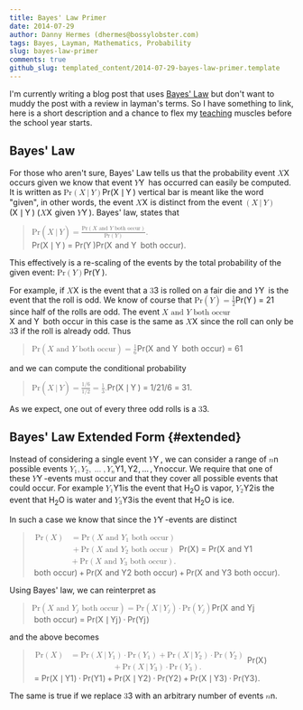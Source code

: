 ```yaml
---
title: Bayes' Law Primer
date: 2014-07-29
author: Danny Hermes (dhermes@bossylobster.com)
tags: Bayes, Layman, Mathematics, Probability
slug: bayes-law-primer
comments: true
github_slug: templated_content/2014-07-29-bayes-law-primer.template
---
```


I'm currently writing a blog post that uses
[Bayes' Law](http://en.wikipedia.org/wiki/Bayes%27_law)
but don't want to muddy the post with a review in layman's terms. So
I have something to link, here is a short description and a chance to flex my
[teaching](http://math.berkeley.edu/~dhermes/) muscles before the school
year starts.

Bayes' Law
----------

For those who aren't sure, Bayes' Law tells us that the probability
event
<span class="katex"><span class="katex-mathml"><math><semantics><mrow><mi>X</mi></mrow><annotation encoding="application/x-tex">X</annotation></semantics></math></span><span class="katex-html" aria-hidden="true"><span class="base"><span class="strut" style="height:0.68333em;vertical-align:0em;"></span><span class="mord mathit" style="margin-right:0.07847em;">X</span></span></span></span>
occurs given we know that event
<span class="katex"><span class="katex-mathml"><math><semantics><mrow><mi>Y</mi></mrow><annotation encoding="application/x-tex">Y</annotation></semantics></math></span><span class="katex-html" aria-hidden="true"><span class="base"><span class="strut" style="height:0.68333em;vertical-align:0em;"></span><span class="mord mathit" style="margin-right:0.22222em;">Y</span></span></span></span>
has occurred can
easily be computed. It is written as
<span class="katex"><span class="katex-mathml"><math><semantics><mrow><mtext>Pr</mtext><mo>(</mo><mi>X</mi><mtext>&ThinSpace;</mtext><mi mathvariant="normal">&#8739;</mi><mtext>&ThinSpace;</mtext><mi>Y</mi><mo>)</mo></mrow><annotation encoding="application/x-tex">\text{Pr}(X \, | \, Y)</annotation></semantics></math></span><span class="katex-html" aria-hidden="true"><span class="base"><span class="strut" style="height:1em;vertical-align:-0.25em;"></span><span class="mord text"><span class="mord">Pr</span></span><span class="mopen">(</span><span class="mord mathit" style="margin-right:0.07847em;">X</span><span class="mspace" style="margin-right:0.16666666666666666em;"></span><span class="mord">&#8739;</span><span class="mspace" style="margin-right:0.16666666666666666em;"></span><span class="mord mathit" style="margin-right:0.22222em;">Y</span><span class="mclose">)</span></span></span></span>
vertical bar is meant like the word "given", in other words, the event
<span class="katex"><span class="katex-mathml"><math><semantics><mrow><mi>X</mi></mrow><annotation encoding="application/x-tex">X</annotation></semantics></math></span><span class="katex-html" aria-hidden="true"><span class="base"><span class="strut" style="height:0.68333em;vertical-align:0em;"></span><span class="mord mathit" style="margin-right:0.07847em;">X</span></span></span></span>
is distinct from the event
<span class="katex"><span class="katex-mathml"><math><semantics><mrow><mo>(</mo><mi>X</mi><mtext>&ThinSpace;</mtext><mi mathvariant="normal">&#8739;</mi><mtext>&ThinSpace;</mtext><mi>Y</mi><mo>)</mo></mrow><annotation encoding="application/x-tex">(X \, | \, Y)</annotation></semantics></math></span><span class="katex-html" aria-hidden="true"><span class="base"><span class="strut" style="height:1em;vertical-align:-0.25em;"></span><span class="mopen">(</span><span class="mord mathit" style="margin-right:0.07847em;">X</span><span class="mspace" style="margin-right:0.16666666666666666em;"></span><span class="mord">&#8739;</span><span class="mspace" style="margin-right:0.16666666666666666em;"></span><span class="mord mathit" style="margin-right:0.22222em;">Y</span><span class="mclose">)</span></span></span></span>
(<span class="katex"><span class="katex-mathml"><math><semantics><mrow><mi>X</mi></mrow><annotation encoding="application/x-tex">X</annotation></semantics></math></span><span class="katex-html" aria-hidden="true"><span class="base"><span class="strut" style="height:0.68333em;vertical-align:0em;"></span><span class="mord mathit" style="margin-right:0.07847em;">X</span></span></span></span> given <span class="katex"><span class="katex-mathml"><math><semantics><mrow><mi>Y</mi></mrow><annotation encoding="application/x-tex">Y</annotation></semantics></math></span><span class="katex-html" aria-hidden="true"><span class="base"><span class="strut" style="height:0.68333em;vertical-align:0em;"></span><span class="mord mathit" style="margin-right:0.22222em;">Y</span></span></span></span>).
Bayes' law, states that

<div class="katex-elt"><blockquote>
<span class="katex"><span class="katex-mathml"><math><semantics><mrow><mtext>Pr</mtext><mo>(</mo><mi>X</mi><mtext>&ThinSpace;</mtext><mi mathvariant="normal">&#8739;</mi><mtext>&ThinSpace;</mtext><mi>Y</mi><mo>)</mo><mo>=</mo><mfrac><mrow><mtext>Pr</mtext><mo>(</mo><mi>X</mi><mtext>&#0160;and&#0160;</mtext><mi>Y</mi><mtext>&#0160;both&#0160;occur</mtext><mo>)</mo></mrow><mrow><mtext>Pr</mtext><mo>(</mo><mi>Y</mi><mo>)</mo></mrow></mfrac><mi mathvariant="normal">.</mi></mrow><annotation encoding="application/x-tex">\text{Pr}(X \, | \, Y) = \frac{\text{Pr}(X \text{ and } Y \text{ both occur})}{\text{Pr}(Y)}.</annotation></semantics></math></span><span class="katex-html" aria-hidden="true"><span class="base"><span class="strut" style="height:1em;vertical-align:-0.25em;"></span><span class="mord text"><span class="mord">Pr</span></span><span class="mopen">(</span><span class="mord mathit" style="margin-right:0.07847em;">X</span><span class="mspace" style="margin-right:0.16666666666666666em;"></span><span class="mord">&#8739;</span><span class="mspace" style="margin-right:0.16666666666666666em;"></span><span class="mord mathit" style="margin-right:0.22222em;">Y</span><span class="mclose">)</span><span class="mspace" style="margin-right:0.2777777777777778em;"></span><span class="mrel">=</span><span class="mspace" style="margin-right:0.2777777777777778em;"></span></span><span class="base"><span class="strut" style="height:1.53em;vertical-align:-0.52em;"></span><span class="mord"><span class="mopen nulldelimiter"></span><span class="mfrac"><span class="vlist-t vlist-t2"><span class="vlist-r"><span class="vlist" style="height:1.01em;"><span style="top:-2.655em;"><span class="pstrut" style="height:3em;"></span><span class="sizing reset-size6 size3 mtight"><span class="mord mtight"><span class="mord text mtight"><span class="mord mtight">Pr</span></span><span class="mopen mtight">(</span><span class="mord mathit mtight" style="margin-right:0.22222em;">Y</span><span class="mclose mtight">)</span></span></span></span><span style="top:-3.23em;"><span class="pstrut" style="height:3em;"></span><span class="frac-line" style="border-bottom-width:0.04em;"></span></span><span style="top:-3.485em;"><span class="pstrut" style="height:3em;"></span><span class="sizing reset-size6 size3 mtight"><span class="mord mtight"><span class="mord text mtight"><span class="mord mtight">Pr</span></span><span class="mopen mtight">(</span><span class="mord mathit mtight" style="margin-right:0.07847em;">X</span><span class="mord text mtight"><span class="mord mtight">&#0160;and&#0160;</span></span><span class="mord mathit mtight" style="margin-right:0.22222em;">Y</span><span class="mord text mtight"><span class="mord mtight">&#0160;both&#0160;occur</span></span><span class="mclose mtight">)</span></span></span></span></span><span class="vlist-s">&#8203;</span></span><span class="vlist-r"><span class="vlist" style="height:0.52em;"><span></span></span></span></span></span><span class="mclose nulldelimiter"></span></span><span class="mord">.</span></span></span></span>
</blockquote></div>

This effectively is a re-scaling of the events by the total probability
of the given event:
<span class="katex"><span class="katex-mathml"><math><semantics><mrow><mtext>Pr</mtext><mo>(</mo><mi>Y</mi><mo>)</mo></mrow><annotation encoding="application/x-tex">\text{Pr}(Y)</annotation></semantics></math></span><span class="katex-html" aria-hidden="true"><span class="base"><span class="strut" style="height:1em;vertical-align:-0.25em;"></span><span class="mord text"><span class="mord">Pr</span></span><span class="mopen">(</span><span class="mord mathit" style="margin-right:0.22222em;">Y</span><span class="mclose">)</span></span></span></span>.

For example, if <span class="katex"><span class="katex-mathml"><math><semantics><mrow><mi>X</mi></mrow><annotation encoding="application/x-tex">X</annotation></semantics></math></span><span class="katex-html" aria-hidden="true"><span class="base"><span class="strut" style="height:0.68333em;vertical-align:0em;"></span><span class="mord mathit" style="margin-right:0.07847em;">X</span></span></span></span> is the event that a <span class="katex"><span class="katex-mathml"><math><semantics><mrow><mn>3</mn></mrow><annotation encoding="application/x-tex">3</annotation></semantics></math></span><span class="katex-html" aria-hidden="true"><span class="base"><span class="strut" style="height:0.64444em;vertical-align:0em;"></span><span class="mord">3</span></span></span></span>
is rolled on a fair die and <span class="katex"><span class="katex-mathml"><math><semantics><mrow><mi>Y</mi></mrow><annotation encoding="application/x-tex">Y</annotation></semantics></math></span><span class="katex-html" aria-hidden="true"><span class="base"><span class="strut" style="height:0.68333em;vertical-align:0em;"></span><span class="mord mathit" style="margin-right:0.22222em;">Y</span></span></span></span> is the event that the roll
is odd. We know of course that
<span class="katex"><span class="katex-mathml"><math><semantics><mrow><mtext>Pr</mtext><mo>(</mo><mi>Y</mi><mo>)</mo><mo>=</mo><mfrac><mn>1</mn><mn>2</mn></mfrac></mrow><annotation encoding="application/x-tex">\text{Pr}(Y) = \frac{1}{2}</annotation></semantics></math></span><span class="katex-html" aria-hidden="true"><span class="base"><span class="strut" style="height:1em;vertical-align:-0.25em;"></span><span class="mord text"><span class="mord">Pr</span></span><span class="mopen">(</span><span class="mord mathit" style="margin-right:0.22222em;">Y</span><span class="mclose">)</span><span class="mspace" style="margin-right:0.2777777777777778em;"></span><span class="mrel">=</span><span class="mspace" style="margin-right:0.2777777777777778em;"></span></span><span class="base"><span class="strut" style="height:1.190108em;vertical-align:-0.345em;"></span><span class="mord"><span class="mopen nulldelimiter"></span><span class="mfrac"><span class="vlist-t vlist-t2"><span class="vlist-r"><span class="vlist" style="height:0.845108em;"><span style="top:-2.6550000000000002em;"><span class="pstrut" style="height:3em;"></span><span class="sizing reset-size6 size3 mtight"><span class="mord mtight"><span class="mord mtight">2</span></span></span></span><span style="top:-3.23em;"><span class="pstrut" style="height:3em;"></span><span class="frac-line" style="border-bottom-width:0.04em;"></span></span><span style="top:-3.394em;"><span class="pstrut" style="height:3em;"></span><span class="sizing reset-size6 size3 mtight"><span class="mord mtight"><span class="mord mtight">1</span></span></span></span></span><span class="vlist-s">&#8203;</span></span><span class="vlist-r"><span class="vlist" style="height:0.345em;"><span></span></span></span></span></span><span class="mclose nulldelimiter"></span></span></span></span></span>
since half of the rolls are odd. The event
<span class="katex"><span class="katex-mathml"><math><semantics><mrow><mi>X</mi><mtext>&#0160;and&#0160;</mtext><mi>Y</mi><mtext>&#0160;both&#0160;occur</mtext></mrow><annotation encoding="application/x-tex">X \text{ and } Y \text{ both occur}</annotation></semantics></math></span><span class="katex-html" aria-hidden="true"><span class="base"><span class="strut" style="height:0.69444em;vertical-align:0em;"></span><span class="mord mathit" style="margin-right:0.07847em;">X</span><span class="mord text"><span class="mord">&#0160;and&#0160;</span></span><span class="mord mathit" style="margin-right:0.22222em;">Y</span><span class="mord text"><span class="mord">&#0160;both&#0160;occur</span></span></span></span></span>
in this case is the same as <span class="katex"><span class="katex-mathml"><math><semantics><mrow><mi>X</mi></mrow><annotation encoding="application/x-tex">X</annotation></semantics></math></span><span class="katex-html" aria-hidden="true"><span class="base"><span class="strut" style="height:0.68333em;vertical-align:0em;"></span><span class="mord mathit" style="margin-right:0.07847em;">X</span></span></span></span> since the roll can only be
<span class="katex"><span class="katex-mathml"><math><semantics><mrow><mn>3</mn></mrow><annotation encoding="application/x-tex">3</annotation></semantics></math></span><span class="katex-html" aria-hidden="true"><span class="base"><span class="strut" style="height:0.64444em;vertical-align:0em;"></span><span class="mord">3</span></span></span></span> if the roll is already odd. Thus

<div class="katex-elt"><blockquote>
<span class="katex"><span class="katex-mathml"><math><semantics><mrow><mtext>Pr</mtext><mo>(</mo><mi>X</mi><mtext>&#0160;and&#0160;</mtext><mi>Y</mi><mtext>&#0160;both&#0160;occur</mtext><mo>)</mo><mo>=</mo><mfrac><mn>1</mn><mn>6</mn></mfrac></mrow><annotation encoding="application/x-tex">\text{Pr}(X \text{ and } Y \text{ both occur}) = \frac{1}{6}</annotation></semantics></math></span><span class="katex-html" aria-hidden="true"><span class="base"><span class="strut" style="height:1em;vertical-align:-0.25em;"></span><span class="mord text"><span class="mord">Pr</span></span><span class="mopen">(</span><span class="mord mathit" style="margin-right:0.07847em;">X</span><span class="mord text"><span class="mord">&#0160;and&#0160;</span></span><span class="mord mathit" style="margin-right:0.22222em;">Y</span><span class="mord text"><span class="mord">&#0160;both&#0160;occur</span></span><span class="mclose">)</span><span class="mspace" style="margin-right:0.2777777777777778em;"></span><span class="mrel">=</span><span class="mspace" style="margin-right:0.2777777777777778em;"></span></span><span class="base"><span class="strut" style="height:1.190108em;vertical-align:-0.345em;"></span><span class="mord"><span class="mopen nulldelimiter"></span><span class="mfrac"><span class="vlist-t vlist-t2"><span class="vlist-r"><span class="vlist" style="height:0.845108em;"><span style="top:-2.6550000000000002em;"><span class="pstrut" style="height:3em;"></span><span class="sizing reset-size6 size3 mtight"><span class="mord mtight"><span class="mord mtight">6</span></span></span></span><span style="top:-3.23em;"><span class="pstrut" style="height:3em;"></span><span class="frac-line" style="border-bottom-width:0.04em;"></span></span><span style="top:-3.394em;"><span class="pstrut" style="height:3em;"></span><span class="sizing reset-size6 size3 mtight"><span class="mord mtight"><span class="mord mtight">1</span></span></span></span></span><span class="vlist-s">&#8203;</span></span><span class="vlist-r"><span class="vlist" style="height:0.345em;"><span></span></span></span></span></span><span class="mclose nulldelimiter"></span></span></span></span></span>
</blockquote></div>

and we can compute the conditional probability
<div class="katex-elt"><blockquote>
<span class="katex"><span class="katex-mathml"><math><semantics><mrow><mtext>Pr</mtext><mo>(</mo><mi>X</mi><mtext>&ThinSpace;</mtext><mi mathvariant="normal">&#8739;</mi><mtext>&ThinSpace;</mtext><mi>Y</mi><mo>)</mo><mo>=</mo><mfrac><mrow><mn>1</mn><mi mathvariant="normal">/</mi><mn>6</mn></mrow><mrow><mn>1</mn><mi mathvariant="normal">/</mi><mn>2</mn></mrow></mfrac><mo>=</mo><mfrac><mn>1</mn><mn>3</mn></mfrac><mi mathvariant="normal">.</mi></mrow><annotation encoding="application/x-tex">\text{Pr}(X \, | \, Y) = \frac{1 / 6}{1 / 2} = \frac{1}{3}.</annotation></semantics></math></span><span class="katex-html" aria-hidden="true"><span class="base"><span class="strut" style="height:1em;vertical-align:-0.25em;"></span><span class="mord text"><span class="mord">Pr</span></span><span class="mopen">(</span><span class="mord mathit" style="margin-right:0.07847em;">X</span><span class="mspace" style="margin-right:0.16666666666666666em;"></span><span class="mord">&#8739;</span><span class="mspace" style="margin-right:0.16666666666666666em;"></span><span class="mord mathit" style="margin-right:0.22222em;">Y</span><span class="mclose">)</span><span class="mspace" style="margin-right:0.2777777777777778em;"></span><span class="mrel">=</span><span class="mspace" style="margin-right:0.2777777777777778em;"></span></span><span class="base"><span class="strut" style="height:1.53em;vertical-align:-0.52em;"></span><span class="mord"><span class="mopen nulldelimiter"></span><span class="mfrac"><span class="vlist-t vlist-t2"><span class="vlist-r"><span class="vlist" style="height:1.01em;"><span style="top:-2.655em;"><span class="pstrut" style="height:3em;"></span><span class="sizing reset-size6 size3 mtight"><span class="mord mtight"><span class="mord mtight">1</span><span class="mord mtight">/</span><span class="mord mtight">2</span></span></span></span><span style="top:-3.23em;"><span class="pstrut" style="height:3em;"></span><span class="frac-line" style="border-bottom-width:0.04em;"></span></span><span style="top:-3.485em;"><span class="pstrut" style="height:3em;"></span><span class="sizing reset-size6 size3 mtight"><span class="mord mtight"><span class="mord mtight">1</span><span class="mord mtight">/</span><span class="mord mtight">6</span></span></span></span></span><span class="vlist-s">&#8203;</span></span><span class="vlist-r"><span class="vlist" style="height:0.52em;"><span></span></span></span></span></span><span class="mclose nulldelimiter"></span></span><span class="mspace" style="margin-right:0.2777777777777778em;"></span><span class="mrel">=</span><span class="mspace" style="margin-right:0.2777777777777778em;"></span></span><span class="base"><span class="strut" style="height:1.190108em;vertical-align:-0.345em;"></span><span class="mord"><span class="mopen nulldelimiter"></span><span class="mfrac"><span class="vlist-t vlist-t2"><span class="vlist-r"><span class="vlist" style="height:0.845108em;"><span style="top:-2.6550000000000002em;"><span class="pstrut" style="height:3em;"></span><span class="sizing reset-size6 size3 mtight"><span class="mord mtight"><span class="mord mtight">3</span></span></span></span><span style="top:-3.23em;"><span class="pstrut" style="height:3em;"></span><span class="frac-line" style="border-bottom-width:0.04em;"></span></span><span style="top:-3.394em;"><span class="pstrut" style="height:3em;"></span><span class="sizing reset-size6 size3 mtight"><span class="mord mtight"><span class="mord mtight">1</span></span></span></span></span><span class="vlist-s">&#8203;</span></span><span class="vlist-r"><span class="vlist" style="height:0.345em;"><span></span></span></span></span></span><span class="mclose nulldelimiter"></span></span><span class="mord">.</span></span></span></span>
</blockquote></div>

As we expect, one out of every three odd rolls is a <span class="katex"><span class="katex-mathml"><math><semantics><mrow><mn>3</mn></mrow><annotation encoding="application/x-tex">3</annotation></semantics></math></span><span class="katex-html" aria-hidden="true"><span class="base"><span class="strut" style="height:0.64444em;vertical-align:0em;"></span><span class="mord">3</span></span></span></span>.

Bayes' Law Extended Form {#extended}
--------------------------------------------

Instead of considering a single event <span class="katex"><span class="katex-mathml"><math><semantics><mrow><mi>Y</mi></mrow><annotation encoding="application/x-tex">Y</annotation></semantics></math></span><span class="katex-html" aria-hidden="true"><span class="base"><span class="strut" style="height:0.68333em;vertical-align:0em;"></span><span class="mord mathit" style="margin-right:0.22222em;">Y</span></span></span></span>, we can consider
a range of <span class="katex"><span class="katex-mathml"><math><semantics><mrow><mi>n</mi></mrow><annotation encoding="application/x-tex">n</annotation></semantics></math></span><span class="katex-html" aria-hidden="true"><span class="base"><span class="strut" style="height:0.43056em;vertical-align:0em;"></span><span class="mord mathit">n</span></span></span></span> possible events
<span class="katex"><span class="katex-mathml"><math><semantics><mrow><msub><mi>Y</mi><mn>1</mn></msub><mo separator="true">,</mo><msub><mi>Y</mi><mn>2</mn></msub><mo separator="true">,</mo><mo>&#8230;</mo><mo separator="true">,</mo><msub><mi>Y</mi><mi>n</mi></msub></mrow><annotation encoding="application/x-tex">Y_1, Y_2, \ldots, Y_n</annotation></semantics></math></span><span class="katex-html" aria-hidden="true"><span class="base"><span class="strut" style="height:0.8777699999999999em;vertical-align:-0.19444em;"></span><span class="mord"><span class="mord mathit" style="margin-right:0.22222em;">Y</span><span class="msupsub"><span class="vlist-t vlist-t2"><span class="vlist-r"><span class="vlist" style="height:0.30110799999999993em;"><span style="top:-2.5500000000000003em;margin-left:-0.22222em;margin-right:0.05em;"><span class="pstrut" style="height:2.7em;"></span><span class="sizing reset-size6 size3 mtight"><span class="mord mtight">1</span></span></span></span><span class="vlist-s">&#8203;</span></span><span class="vlist-r"><span class="vlist" style="height:0.15em;"><span></span></span></span></span></span></span><span class="mpunct">,</span><span class="mspace" style="margin-right:0.16666666666666666em;"></span><span class="mord"><span class="mord mathit" style="margin-right:0.22222em;">Y</span><span class="msupsub"><span class="vlist-t vlist-t2"><span class="vlist-r"><span class="vlist" style="height:0.30110799999999993em;"><span style="top:-2.5500000000000003em;margin-left:-0.22222em;margin-right:0.05em;"><span class="pstrut" style="height:2.7em;"></span><span class="sizing reset-size6 size3 mtight"><span class="mord mtight">2</span></span></span></span><span class="vlist-s">&#8203;</span></span><span class="vlist-r"><span class="vlist" style="height:0.15em;"><span></span></span></span></span></span></span><span class="mpunct">,</span><span class="mspace" style="margin-right:0.16666666666666666em;"></span><span class="minner">&#8230;</span><span class="mspace" style="margin-right:0.16666666666666666em;"></span><span class="mpunct">,</span><span class="mspace" style="margin-right:0.16666666666666666em;"></span><span class="mord"><span class="mord mathit" style="margin-right:0.22222em;">Y</span><span class="msupsub"><span class="vlist-t vlist-t2"><span class="vlist-r"><span class="vlist" style="height:0.151392em;"><span style="top:-2.5500000000000003em;margin-left:-0.22222em;margin-right:0.05em;"><span class="pstrut" style="height:2.7em;"></span><span class="sizing reset-size6 size3 mtight"><span class="mord mathit mtight">n</span></span></span></span><span class="vlist-s">&#8203;</span></span><span class="vlist-r"><span class="vlist" style="height:0.15em;"><span></span></span></span></span></span></span></span></span></span>
occur. We require that one of these <span class="katex"><span class="katex-mathml"><math><semantics><mrow><mi>Y</mi></mrow><annotation encoding="application/x-tex">Y</annotation></semantics></math></span><span class="katex-html" aria-hidden="true"><span class="base"><span class="strut" style="height:0.68333em;vertical-align:0em;"></span><span class="mord mathit" style="margin-right:0.22222em;">Y</span></span></span></span>-events must occur
and that they cover all possible events that could occur. For example
<span class="katex"><span class="katex-mathml"><math><semantics><mrow><msub><mi>Y</mi><mn>1</mn></msub></mrow><annotation encoding="application/x-tex">Y_1</annotation></semantics></math></span><span class="katex-html" aria-hidden="true"><span class="base"><span class="strut" style="height:0.83333em;vertical-align:-0.15em;"></span><span class="mord"><span class="mord mathit" style="margin-right:0.22222em;">Y</span><span class="msupsub"><span class="vlist-t vlist-t2"><span class="vlist-r"><span class="vlist" style="height:0.30110799999999993em;"><span style="top:-2.5500000000000003em;margin-left:-0.22222em;margin-right:0.05em;"><span class="pstrut" style="height:2.7em;"></span><span class="sizing reset-size6 size3 mtight"><span class="mord mtight">1</span></span></span></span><span class="vlist-s">&#8203;</span></span><span class="vlist-r"><span class="vlist" style="height:0.15em;"><span></span></span></span></span></span></span></span></span></span> is the event that H<sub>2</sub>O is vapor,
<span class="katex"><span class="katex-mathml"><math><semantics><mrow><msub><mi>Y</mi><mn>2</mn></msub></mrow><annotation encoding="application/x-tex">Y_2</annotation></semantics></math></span><span class="katex-html" aria-hidden="true"><span class="base"><span class="strut" style="height:0.83333em;vertical-align:-0.15em;"></span><span class="mord"><span class="mord mathit" style="margin-right:0.22222em;">Y</span><span class="msupsub"><span class="vlist-t vlist-t2"><span class="vlist-r"><span class="vlist" style="height:0.30110799999999993em;"><span style="top:-2.5500000000000003em;margin-left:-0.22222em;margin-right:0.05em;"><span class="pstrut" style="height:2.7em;"></span><span class="sizing reset-size6 size3 mtight"><span class="mord mtight">2</span></span></span></span><span class="vlist-s">&#8203;</span></span><span class="vlist-r"><span class="vlist" style="height:0.15em;"><span></span></span></span></span></span></span></span></span></span> is the event that H<sub>2</sub>O is water and
<span class="katex"><span class="katex-mathml"><math><semantics><mrow><msub><mi>Y</mi><mn>3</mn></msub></mrow><annotation encoding="application/x-tex">Y_3</annotation></semantics></math></span><span class="katex-html" aria-hidden="true"><span class="base"><span class="strut" style="height:0.83333em;vertical-align:-0.15em;"></span><span class="mord"><span class="mord mathit" style="margin-right:0.22222em;">Y</span><span class="msupsub"><span class="vlist-t vlist-t2"><span class="vlist-r"><span class="vlist" style="height:0.30110799999999993em;"><span style="top:-2.5500000000000003em;margin-left:-0.22222em;margin-right:0.05em;"><span class="pstrut" style="height:2.7em;"></span><span class="sizing reset-size6 size3 mtight"><span class="mord mtight">3</span></span></span></span><span class="vlist-s">&#8203;</span></span><span class="vlist-r"><span class="vlist" style="height:0.15em;"><span></span></span></span></span></span></span></span></span></span> is the event that H<sub>2</sub>O is ice.

In such a case we know that since the <span class="katex"><span class="katex-mathml"><math><semantics><mrow><mi>Y</mi></mrow><annotation encoding="application/x-tex">Y</annotation></semantics></math></span><span class="katex-html" aria-hidden="true"><span class="base"><span class="strut" style="height:0.68333em;vertical-align:0em;"></span><span class="mord mathit" style="margin-right:0.22222em;">Y</span></span></span></span>-events are distinct

<div class="katex-elt"><blockquote>
<span class="katex"><span class="katex-mathml"><math><semantics><mtable><mtr><mtd><mstyle scriptlevel="0" displaystyle="true"><mrow><mtext>Pr</mtext><mo>(</mo><mi>X</mi><mo>)</mo></mrow></mstyle></mtd><mtd><mstyle scriptlevel="0" displaystyle="true"><mrow><mrow></mrow><mo>=</mo><mtext>Pr</mtext><mo>(</mo><mi>X</mi><mtext>&#0160;and&#0160;</mtext><msub><mi>Y</mi><mn>1</mn></msub><mtext>&#0160;both&#0160;occur</mtext><mo>)</mo></mrow></mstyle></mtd></mtr><mtr><mtd><mstyle scriptlevel="0" displaystyle="true"><mrow></mrow></mstyle></mtd><mtd><mstyle scriptlevel="0" displaystyle="true"><mrow><mrow></mrow><mo>+</mo><mtext>Pr</mtext><mo>(</mo><mi>X</mi><mtext>&#0160;and&#0160;</mtext><msub><mi>Y</mi><mn>2</mn></msub><mtext>&#0160;both&#0160;occur</mtext><mo>)</mo></mrow></mstyle></mtd></mtr><mtr><mtd><mstyle scriptlevel="0" displaystyle="true"><mrow></mrow></mstyle></mtd><mtd><mstyle scriptlevel="0" displaystyle="true"><mrow><mrow></mrow><mo>+</mo><mtext>Pr</mtext><mo>(</mo><mi>X</mi><mtext>&#0160;and&#0160;</mtext><msub><mi>Y</mi><mn>3</mn></msub><mtext>&#0160;both&#0160;occur</mtext><mo>)</mo><mi mathvariant="normal">.</mi></mrow></mstyle></mtd></mtr></mtable><annotation encoding="application/x-tex">\begin{aligned} \text{Pr}(X) &amp;= \text{Pr}(X \text{ and } Y_1 \text{ both occur}) \\ &amp;+ \text{Pr}(X \text{ and } Y_2 \text{ both occur}) \\ &amp;+ \text{Pr}(X \text{ and } Y_3 \text{ both occur}). \end{aligned}</annotation></semantics></math></span><span class="katex-html" aria-hidden="true"><span class="base"><span class="strut" style="height:4.500000000000002em;vertical-align:-2.000000000000001em;"></span><span class="mord"><span class="mtable"><span class="col-align-r"><span class="vlist-t vlist-t2"><span class="vlist-r"><span class="vlist" style="height:2.5000000000000004em;"><span style="top:-4.66em;"><span class="pstrut" style="height:3em;"></span><span class="mord"><span class="mord text"><span class="mord">Pr</span></span><span class="mopen">(</span><span class="mord mathit" style="margin-right:0.07847em;">X</span><span class="mclose">)</span></span></span><span style="top:-3.16em;"><span class="pstrut" style="height:3em;"></span><span class="mord"></span></span><span style="top:-1.6599999999999993em;"><span class="pstrut" style="height:3em;"></span><span class="mord"></span></span></span><span class="vlist-s">&#8203;</span></span><span class="vlist-r"><span class="vlist" style="height:2.000000000000001em;"><span></span></span></span></span></span><span class="col-align-l"><span class="vlist-t vlist-t2"><span class="vlist-r"><span class="vlist" style="height:2.5000000000000004em;"><span style="top:-4.66em;"><span class="pstrut" style="height:3em;"></span><span class="mord"><span class="mord"></span><span class="mspace" style="margin-right:0.2777777777777778em;"></span><span class="mrel">=</span><span class="mspace" style="margin-right:0.2777777777777778em;"></span><span class="mord text"><span class="mord">Pr</span></span><span class="mopen">(</span><span class="mord mathit" style="margin-right:0.07847em;">X</span><span class="mord text"><span class="mord">&#0160;and&#0160;</span></span><span class="mord"><span class="mord mathit" style="margin-right:0.22222em;">Y</span><span class="msupsub"><span class="vlist-t vlist-t2"><span class="vlist-r"><span class="vlist" style="height:0.30110799999999993em;"><span style="top:-2.5500000000000003em;margin-left:-0.22222em;margin-right:0.05em;"><span class="pstrut" style="height:2.7em;"></span><span class="sizing reset-size6 size3 mtight"><span class="mord mtight">1</span></span></span></span><span class="vlist-s">&#8203;</span></span><span class="vlist-r"><span class="vlist" style="height:0.15em;"><span></span></span></span></span></span></span><span class="mord text"><span class="mord">&#0160;both&#0160;occur</span></span><span class="mclose">)</span></span></span><span style="top:-3.16em;"><span class="pstrut" style="height:3em;"></span><span class="mord"><span class="mord"></span><span class="mspace" style="margin-right:0.2222222222222222em;"></span><span class="mbin">+</span><span class="mspace" style="margin-right:0.2222222222222222em;"></span><span class="mord text"><span class="mord">Pr</span></span><span class="mopen">(</span><span class="mord mathit" style="margin-right:0.07847em;">X</span><span class="mord text"><span class="mord">&#0160;and&#0160;</span></span><span class="mord"><span class="mord mathit" style="margin-right:0.22222em;">Y</span><span class="msupsub"><span class="vlist-t vlist-t2"><span class="vlist-r"><span class="vlist" style="height:0.30110799999999993em;"><span style="top:-2.5500000000000003em;margin-left:-0.22222em;margin-right:0.05em;"><span class="pstrut" style="height:2.7em;"></span><span class="sizing reset-size6 size3 mtight"><span class="mord mtight">2</span></span></span></span><span class="vlist-s">&#8203;</span></span><span class="vlist-r"><span class="vlist" style="height:0.15em;"><span></span></span></span></span></span></span><span class="mord text"><span class="mord">&#0160;both&#0160;occur</span></span><span class="mclose">)</span></span></span><span style="top:-1.6599999999999993em;"><span class="pstrut" style="height:3em;"></span><span class="mord"><span class="mord"></span><span class="mspace" style="margin-right:0.2222222222222222em;"></span><span class="mbin">+</span><span class="mspace" style="margin-right:0.2222222222222222em;"></span><span class="mord text"><span class="mord">Pr</span></span><span class="mopen">(</span><span class="mord mathit" style="margin-right:0.07847em;">X</span><span class="mord text"><span class="mord">&#0160;and&#0160;</span></span><span class="mord"><span class="mord mathit" style="margin-right:0.22222em;">Y</span><span class="msupsub"><span class="vlist-t vlist-t2"><span class="vlist-r"><span class="vlist" style="height:0.30110799999999993em;"><span style="top:-2.5500000000000003em;margin-left:-0.22222em;margin-right:0.05em;"><span class="pstrut" style="height:2.7em;"></span><span class="sizing reset-size6 size3 mtight"><span class="mord mtight">3</span></span></span></span><span class="vlist-s">&#8203;</span></span><span class="vlist-r"><span class="vlist" style="height:0.15em;"><span></span></span></span></span></span></span><span class="mord text"><span class="mord">&#0160;both&#0160;occur</span></span><span class="mclose">)</span><span class="mord">.</span></span></span></span><span class="vlist-s">&#8203;</span></span><span class="vlist-r"><span class="vlist" style="height:2.000000000000001em;"><span></span></span></span></span></span></span></span></span></span></span>
</blockquote></div>

Using Bayes' law, we can reinterpret as

<div class="katex-elt"><blockquote>
<span class="katex"><span class="katex-mathml"><math><semantics><mrow><mtext>Pr</mtext><mo>(</mo><mi>X</mi><mtext>&#0160;and&#0160;</mtext><msub><mi>Y</mi><mi>j</mi></msub><mtext>&#0160;both&#0160;occur</mtext><mo>)</mo><mo>=</mo><mtext>Pr</mtext><mo>(</mo><mi>X</mi><mtext>&ThinSpace;</mtext><mi mathvariant="normal">&#8739;</mi><mtext>&ThinSpace;</mtext><msub><mi>Y</mi><mi>j</mi></msub><mo>)</mo><mo>&#8901;</mo><mtext>Pr</mtext><mo>(</mo><msub><mi>Y</mi><mi>j</mi></msub><mo>)</mo></mrow><annotation encoding="application/x-tex">\text{Pr}(X \text{ and } Y_j \text{ both occur}) =  \text{Pr}(X \, | \, Y_j) \cdot \text{Pr}(Y_j)</annotation></semantics></math></span><span class="katex-html" aria-hidden="true"><span class="base"><span class="strut" style="height:1.036108em;vertical-align:-0.286108em;"></span><span class="mord text"><span class="mord">Pr</span></span><span class="mopen">(</span><span class="mord mathit" style="margin-right:0.07847em;">X</span><span class="mord text"><span class="mord">&#0160;and&#0160;</span></span><span class="mord"><span class="mord mathit" style="margin-right:0.22222em;">Y</span><span class="msupsub"><span class="vlist-t vlist-t2"><span class="vlist-r"><span class="vlist" style="height:0.311664em;"><span style="top:-2.5500000000000003em;margin-left:-0.22222em;margin-right:0.05em;"><span class="pstrut" style="height:2.7em;"></span><span class="sizing reset-size6 size3 mtight"><span class="mord mathit mtight" style="margin-right:0.05724em;">j</span></span></span></span><span class="vlist-s">&#8203;</span></span><span class="vlist-r"><span class="vlist" style="height:0.286108em;"><span></span></span></span></span></span></span><span class="mord text"><span class="mord">&#0160;both&#0160;occur</span></span><span class="mclose">)</span><span class="mspace" style="margin-right:0.2777777777777778em;"></span><span class="mrel">=</span><span class="mspace" style="margin-right:0.2777777777777778em;"></span></span><span class="base"><span class="strut" style="height:1.036108em;vertical-align:-0.286108em;"></span><span class="mord text"><span class="mord">Pr</span></span><span class="mopen">(</span><span class="mord mathit" style="margin-right:0.07847em;">X</span><span class="mspace" style="margin-right:0.16666666666666666em;"></span><span class="mord">&#8739;</span><span class="mspace" style="margin-right:0.16666666666666666em;"></span><span class="mord"><span class="mord mathit" style="margin-right:0.22222em;">Y</span><span class="msupsub"><span class="vlist-t vlist-t2"><span class="vlist-r"><span class="vlist" style="height:0.311664em;"><span style="top:-2.5500000000000003em;margin-left:-0.22222em;margin-right:0.05em;"><span class="pstrut" style="height:2.7em;"></span><span class="sizing reset-size6 size3 mtight"><span class="mord mathit mtight" style="margin-right:0.05724em;">j</span></span></span></span><span class="vlist-s">&#8203;</span></span><span class="vlist-r"><span class="vlist" style="height:0.286108em;"><span></span></span></span></span></span></span><span class="mclose">)</span><span class="mspace" style="margin-right:0.2222222222222222em;"></span><span class="mbin">&#8901;</span><span class="mspace" style="margin-right:0.2222222222222222em;"></span></span><span class="base"><span class="strut" style="height:1.036108em;vertical-align:-0.286108em;"></span><span class="mord text"><span class="mord">Pr</span></span><span class="mopen">(</span><span class="mord"><span class="mord mathit" style="margin-right:0.22222em;">Y</span><span class="msupsub"><span class="vlist-t vlist-t2"><span class="vlist-r"><span class="vlist" style="height:0.311664em;"><span style="top:-2.5500000000000003em;margin-left:-0.22222em;margin-right:0.05em;"><span class="pstrut" style="height:2.7em;"></span><span class="sizing reset-size6 size3 mtight"><span class="mord mathit mtight" style="margin-right:0.05724em;">j</span></span></span></span><span class="vlist-s">&#8203;</span></span><span class="vlist-r"><span class="vlist" style="height:0.286108em;"><span></span></span></span></span></span></span><span class="mclose">)</span></span></span></span>
</blockquote></div>

and the above becomes

<div class="katex-elt"><blockquote>
<span class="katex"><span class="katex-mathml"><math><semantics><mtable><mtr><mtd><mstyle scriptlevel="0" displaystyle="true"><mrow><mtext>Pr</mtext><mo>(</mo><mi>X</mi><mo>)</mo></mrow></mstyle></mtd><mtd><mstyle scriptlevel="0" displaystyle="true"><mrow><mrow></mrow><mo>=</mo><mtext>Pr</mtext><mo>(</mo><mi>X</mi><mtext>&ThinSpace;</mtext><mi mathvariant="normal">&#8739;</mi><mtext>&ThinSpace;</mtext><msub><mi>Y</mi><mn>1</mn></msub><mo>)</mo><mo>&#8901;</mo><mtext>Pr</mtext><mo>(</mo><msub><mi>Y</mi><mn>1</mn></msub><mo>)</mo><mo>+</mo><mtext>Pr</mtext><mo>(</mo><mi>X</mi><mtext>&ThinSpace;</mtext><mi mathvariant="normal">&#8739;</mi><mtext>&ThinSpace;</mtext><msub><mi>Y</mi><mn>2</mn></msub><mo>)</mo><mo>&#8901;</mo><mtext>Pr</mtext><mo>(</mo><msub><mi>Y</mi><mn>2</mn></msub><mo>)</mo></mrow></mstyle></mtd></mtr><mtr><mtd><mstyle scriptlevel="0" displaystyle="true"><mrow></mrow></mstyle></mtd><mtd><mstyle scriptlevel="0" displaystyle="true"><mrow><mrow></mrow><mo>+</mo><mtext>Pr</mtext><mo>(</mo><mi>X</mi><mtext>&ThinSpace;</mtext><mi mathvariant="normal">&#8739;</mi><mtext>&ThinSpace;</mtext><msub><mi>Y</mi><mn>3</mn></msub><mo>)</mo><mo>&#8901;</mo><mtext>Pr</mtext><mo>(</mo><msub><mi>Y</mi><mn>3</mn></msub><mo>)</mo><mi mathvariant="normal">.</mi></mrow></mstyle></mtd></mtr></mtable><annotation encoding="application/x-tex">\begin{aligned} \text{Pr}(X) &amp;= \text{Pr}(X \, | \, Y_1) \cdot \text{Pr}(Y_1) + \text{Pr}(X \, | \, Y_2) \cdot \text{Pr}(Y_2) \\ &amp;+ \text{Pr}(X \, | \, Y_3) \cdot \text{Pr}(Y_3). \end{aligned}</annotation></semantics></math></span><span class="katex-html" aria-hidden="true"><span class="base"><span class="strut" style="height:3.0000000000000004em;vertical-align:-1.2500000000000002em;"></span><span class="mord"><span class="mtable"><span class="col-align-r"><span class="vlist-t vlist-t2"><span class="vlist-r"><span class="vlist" style="height:1.7500000000000002em;"><span style="top:-3.91em;"><span class="pstrut" style="height:3em;"></span><span class="mord"><span class="mord text"><span class="mord">Pr</span></span><span class="mopen">(</span><span class="mord mathit" style="margin-right:0.07847em;">X</span><span class="mclose">)</span></span></span><span style="top:-2.41em;"><span class="pstrut" style="height:3em;"></span><span class="mord"></span></span></span><span class="vlist-s">&#8203;</span></span><span class="vlist-r"><span class="vlist" style="height:1.2500000000000002em;"><span></span></span></span></span></span><span class="col-align-l"><span class="vlist-t vlist-t2"><span class="vlist-r"><span class="vlist" style="height:1.7500000000000002em;"><span style="top:-3.91em;"><span class="pstrut" style="height:3em;"></span><span class="mord"><span class="mord"></span><span class="mspace" style="margin-right:0.2777777777777778em;"></span><span class="mrel">=</span><span class="mspace" style="margin-right:0.2777777777777778em;"></span><span class="mord text"><span class="mord">Pr</span></span><span class="mopen">(</span><span class="mord mathit" style="margin-right:0.07847em;">X</span><span class="mspace" style="margin-right:0.16666666666666666em;"></span><span class="mord">&#8739;</span><span class="mspace" style="margin-right:0.16666666666666666em;"></span><span class="mord"><span class="mord mathit" style="margin-right:0.22222em;">Y</span><span class="msupsub"><span class="vlist-t vlist-t2"><span class="vlist-r"><span class="vlist" style="height:0.30110799999999993em;"><span style="top:-2.5500000000000003em;margin-left:-0.22222em;margin-right:0.05em;"><span class="pstrut" style="height:2.7em;"></span><span class="sizing reset-size6 size3 mtight"><span class="mord mtight">1</span></span></span></span><span class="vlist-s">&#8203;</span></span><span class="vlist-r"><span class="vlist" style="height:0.15em;"><span></span></span></span></span></span></span><span class="mclose">)</span><span class="mspace" style="margin-right:0.2222222222222222em;"></span><span class="mbin">&#8901;</span><span class="mspace" style="margin-right:0.2222222222222222em;"></span><span class="mord text"><span class="mord">Pr</span></span><span class="mopen">(</span><span class="mord"><span class="mord mathit" style="margin-right:0.22222em;">Y</span><span class="msupsub"><span class="vlist-t vlist-t2"><span class="vlist-r"><span class="vlist" style="height:0.30110799999999993em;"><span style="top:-2.5500000000000003em;margin-left:-0.22222em;margin-right:0.05em;"><span class="pstrut" style="height:2.7em;"></span><span class="sizing reset-size6 size3 mtight"><span class="mord mtight">1</span></span></span></span><span class="vlist-s">&#8203;</span></span><span class="vlist-r"><span class="vlist" style="height:0.15em;"><span></span></span></span></span></span></span><span class="mclose">)</span><span class="mspace" style="margin-right:0.2222222222222222em;"></span><span class="mbin">+</span><span class="mspace" style="margin-right:0.2222222222222222em;"></span><span class="mord text"><span class="mord">Pr</span></span><span class="mopen">(</span><span class="mord mathit" style="margin-right:0.07847em;">X</span><span class="mspace" style="margin-right:0.16666666666666666em;"></span><span class="mord">&#8739;</span><span class="mspace" style="margin-right:0.16666666666666666em;"></span><span class="mord"><span class="mord mathit" style="margin-right:0.22222em;">Y</span><span class="msupsub"><span class="vlist-t vlist-t2"><span class="vlist-r"><span class="vlist" style="height:0.30110799999999993em;"><span style="top:-2.5500000000000003em;margin-left:-0.22222em;margin-right:0.05em;"><span class="pstrut" style="height:2.7em;"></span><span class="sizing reset-size6 size3 mtight"><span class="mord mtight">2</span></span></span></span><span class="vlist-s">&#8203;</span></span><span class="vlist-r"><span class="vlist" style="height:0.15em;"><span></span></span></span></span></span></span><span class="mclose">)</span><span class="mspace" style="margin-right:0.2222222222222222em;"></span><span class="mbin">&#8901;</span><span class="mspace" style="margin-right:0.2222222222222222em;"></span><span class="mord text"><span class="mord">Pr</span></span><span class="mopen">(</span><span class="mord"><span class="mord mathit" style="margin-right:0.22222em;">Y</span><span class="msupsub"><span class="vlist-t vlist-t2"><span class="vlist-r"><span class="vlist" style="height:0.30110799999999993em;"><span style="top:-2.5500000000000003em;margin-left:-0.22222em;margin-right:0.05em;"><span class="pstrut" style="height:2.7em;"></span><span class="sizing reset-size6 size3 mtight"><span class="mord mtight">2</span></span></span></span><span class="vlist-s">&#8203;</span></span><span class="vlist-r"><span class="vlist" style="height:0.15em;"><span></span></span></span></span></span></span><span class="mclose">)</span></span></span><span style="top:-2.41em;"><span class="pstrut" style="height:3em;"></span><span class="mord"><span class="mord"></span><span class="mspace" style="margin-right:0.2222222222222222em;"></span><span class="mbin">+</span><span class="mspace" style="margin-right:0.2222222222222222em;"></span><span class="mord text"><span class="mord">Pr</span></span><span class="mopen">(</span><span class="mord mathit" style="margin-right:0.07847em;">X</span><span class="mspace" style="margin-right:0.16666666666666666em;"></span><span class="mord">&#8739;</span><span class="mspace" style="margin-right:0.16666666666666666em;"></span><span class="mord"><span class="mord mathit" style="margin-right:0.22222em;">Y</span><span class="msupsub"><span class="vlist-t vlist-t2"><span class="vlist-r"><span class="vlist" style="height:0.30110799999999993em;"><span style="top:-2.5500000000000003em;margin-left:-0.22222em;margin-right:0.05em;"><span class="pstrut" style="height:2.7em;"></span><span class="sizing reset-size6 size3 mtight"><span class="mord mtight">3</span></span></span></span><span class="vlist-s">&#8203;</span></span><span class="vlist-r"><span class="vlist" style="height:0.15em;"><span></span></span></span></span></span></span><span class="mclose">)</span><span class="mspace" style="margin-right:0.2222222222222222em;"></span><span class="mbin">&#8901;</span><span class="mspace" style="margin-right:0.2222222222222222em;"></span><span class="mord text"><span class="mord">Pr</span></span><span class="mopen">(</span><span class="mord"><span class="mord mathit" style="margin-right:0.22222em;">Y</span><span class="msupsub"><span class="vlist-t vlist-t2"><span class="vlist-r"><span class="vlist" style="height:0.30110799999999993em;"><span style="top:-2.5500000000000003em;margin-left:-0.22222em;margin-right:0.05em;"><span class="pstrut" style="height:2.7em;"></span><span class="sizing reset-size6 size3 mtight"><span class="mord mtight">3</span></span></span></span><span class="vlist-s">&#8203;</span></span><span class="vlist-r"><span class="vlist" style="height:0.15em;"><span></span></span></span></span></span></span><span class="mclose">)</span><span class="mord">.</span></span></span></span><span class="vlist-s">&#8203;</span></span><span class="vlist-r"><span class="vlist" style="height:1.2500000000000002em;"><span></span></span></span></span></span></span></span></span></span></span>
</blockquote></div>

The same is true if we replace <span class="katex"><span class="katex-mathml"><math><semantics><mrow><mn>3</mn></mrow><annotation encoding="application/x-tex">3</annotation></semantics></math></span><span class="katex-html" aria-hidden="true"><span class="base"><span class="strut" style="height:0.64444em;vertical-align:0em;"></span><span class="mord">3</span></span></span></span> with an arbitrary number of
events <span class="katex"><span class="katex-mathml"><math><semantics><mrow><mi>n</mi></mrow><annotation encoding="application/x-tex">n</annotation></semantics></math></span><span class="katex-html" aria-hidden="true"><span class="base"><span class="strut" style="height:0.43056em;vertical-align:0em;"></span><span class="mord mathit">n</span></span></span></span>.

